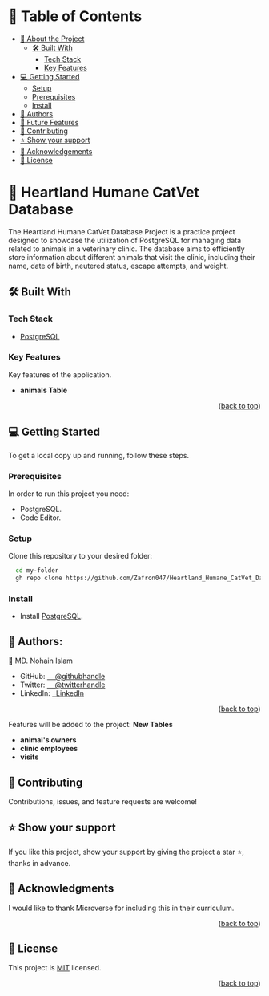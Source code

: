 <a name="readme-top"></a>

<!-- TABLE OF CONTENTS -->

# 📗 Table of Contents

- [📖 About the Project](#about-project)
  - [🛠 Built With](#built-with)
    - [Tech Stack](#tech-stack)
    - [Key Features](#key-features)
- [💻 Getting Started](#getting-started)
  - [Setup](#setup)
  - [Prerequisites](#prerequisites)
  - [Install](#install)
- [👥 Authors](#authors)
- [🔭 Future Features](#future-features)
- [🤝 Contributing](#contributing)
- [⭐️ Show your support](#support)
- [🙏 Acknowledgements](#acknowledgements)
- [📝 License](#license)

<!-- PROJECT DESCRIPTION -->

# 📖 Heartland Humane CatVet Database <a name="about-project"></a>

The Heartland Humane CatVet Database Project is a practice project designed to showcase the utilization of PostgreSQL for managing data related to animals in a veterinary clinic. The database aims to efficiently store information about different animals that visit the clinic, including their name, date of birth, neutered status, escape attempts, and weight.

## 🛠 Built With <a name="built-with"></a>

### Tech Stack <a name="tech-stack"></a>

- <a href="https://www.postgresql.org/">PostgreSQL</a>

<!-- Features -->

### Key Features <a name="key-features"></a>

Key features of the application.

- **animals Table**

<p align="right">(<a href="#readme-top">back to top</a>)</p>

<!-- GETTING STARTED -->

## 💻 Getting Started <a name="getting-started"></a>

To get a local copy up and running, follow these steps.

### Prerequisites

In order to run this project you need:

- PostgreSQL.
- Code Editor.

### Setup

Clone this repository to your desired folder:

```sh
  cd my-folder
  gh repo clone https://github.com/Zafron047/Heartland_Humane_CatVet_Database.git
```

### Install

- Install <a href="https://www.enterprisedb.com/downloads/postgres-postgresql-downloads">PostgreSQL</a>.

<!-- AUTHORS -->

## 👥 Authors: <a name="authors"></a>

👤 MD. Nohain Islam
- GitHub: [&nbsp; &nbsp; @githubhandle](https://github.com/Zafron047)
- Twitter: [&nbsp; &nbsp; @twitterhandle](https://https://twitter.com/NohainZ)
- LinkedIn: [&nbsp; LinkedIn](https://www.linkedin.com/in/nohain-islam/)
<p align="right">(<a href="#readme-top">back to top</a>)</p>

<!-- FUTURE FEATURES -->

Features will be added to the project: **New Tables**

- **animal's owners**
- **clinic employees**
- **visits**

<!-- CONTRIBUTING -->

## 🤝 Contributing <a name="contributing"></a>

Contributions, issues, and feature requests are welcome!

<!-- SUPPORT -->

## ⭐️ Show your support <a name="support"></a>

If you like this project, show your support by giving the project a star ⭐️, thanks in advance.

<!-- ACKNOWLEDGEMENTS -->

## 🙏 Acknowledgments <a name="acknowledgements"></a>

I would like to thank Microverse for including this in their curriculum.

<p align="right">(<a href="#readme-top">back to top</a>)</p>

## 📝 License <a name="license"></a>

This project is [MIT](./LICENSE) licensed.
<p align="right">(<a href="#readme-top">back to top</a>)</p>
